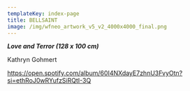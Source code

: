 ```yaml
---
templateKey: index-page
title: BELLSAINT
image: /img/wfneo_artwork_v5_v2_4000x4000_final.png
---
```

**_Love and Terror (128 x 100 cm)_**

Kathryn Gohmert

https://open.spotify.com/album/60I4NXdayE7zhnU3FvyOtn?si=ethRoJ0wRYufzSiRQtI-3Q
